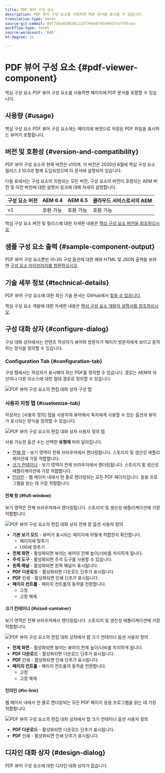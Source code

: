 ```yaml
---
title: PDF 뷰어 구성 요소
description: PDF 뷰어 구성 요소를 사용하면 PDF 문서를 표시할 수 있습니다.
translation-type: tm+mt
source-git-commit: 0df759a020020c21d776eb8f45d40cb7aff45cea
workflow-type: tm+mt
source-wordcount: '645'
ht-degree: 1%

---
```



# PDF 뷰어 구성 요소 {#pdf-viewer-component}


핵심 구성 요소 PDF 뷰어 구성 요소를 사용하면 페이지에 PDF 문서를 포함할 수 있습니다.

## 사용량 {#usage}

핵심 구성 요소 PDF 뷰어 구성 요소에는 페이지에 에셋으로 저장된 PDF 파일을 표시하는 뷰어가 포함됩니다.

## 버전 및 호환성 {#version-and-compatibility}

PDF 뷰어 구성 요소의 현재 버전은 v1이며, 이 버전은 2020년 6월에 핵심 구성 요소 릴리스 2.10.0과 함께 도입되었으며 이 문서에 설명되어 있습니다.

다음 표에서는 구성 요소의 지원되는 모든 버전, 구성 요소의 버전이 호환되는 AEM 버전 및 이전 버전에 대한 설명서 링크에 대해 자세히 설명합니다.

| 구성 요소 버전 | AEM 6.4 | AEM 6.5 | 클라우드 서비스로서의 AEM |
|--- |--- |---|---|
| v1 | 호환 가능 | 호환 가능 | 호환 가능 |

핵심 구성 요소 버전 및 릴리스에 대한 자세한 내용은 [핵심 구성 요소 버전을 참조하십시오](/help/versions.md).

## 샘플 구성 요소 출력 {#sample-component-output}

PDF 뷰어 구성 요소뿐만 아니라 구성 옵션에 대한 예와 HTML 및 JSON 출력을 보려면 [구성 요소 라이브러리를 방문하십시오](https://adobe.com/go/aem_cmp_library_pdf_viewer).

## 기술 세부 정보 {#technical-details}

PDF 뷰어 구성 요소에 대한 최신 기술 문서는 GitHub에서 [찾을 수 있습니다](https://adobe.com/go/aem_cmp_tech_pdf-viewer_v1).

핵심 구성 요소 개발에 대한 자세한 내용은 [핵심 구성 요소 개발자 설명서를 참조하십시오](/help/developing/overview.md).

## 구성 대화 상자 {#configure-dialog}

구성 대화 상자에서는 컨텐츠 작성자가 뷰어와 방문자가 페이지 방문자에게 보이고 동작하는 방식을 정의할 수 있습니다.

### Configuration Tab {#configuration-tab}

구성 탭에서는 작성자가 표시해야 하는 PDF를 정의할 수 있습니다. 경로는 AEM의 자산이나 다른 리소스에 대한 절대 경로로 정의할 수 있습니다.

![PDF 뷰어 구성 요소의 편집 대화 상자 구성 탭](/help/assets/pdf-viewer-edit-configuration.png)

### 사용자 지정 탭 {#customize-tab}

작성자는 [사용자 정의] 탭을 사용하여 뷰어에서 독자에게 사용할 수 있는 옵션과 뷰어가 표시되는 방식을 정의할 수 있습니다.

![PDF 뷰어 구성 요소의 편집 대화 상자 사용자 정의 탭](/help/assets/pdf-viewer-edit-customize.png)

사용 가능한 옵션 수는 선택한 **유형에** 따라 달라집니다.

* [전체 창](#full-window) - 보기 영역이 전체 브라우저에서 렌더링됩니다. 스토리지 및 생산성 애플리케이션에 가장 적합합니다.
* [크기 컨테이너](#sized-container) - 보기 영역이 전체 브라우저에서 렌더링됩니다. 스토리지 및 생산성 애플리케이션에 가장 적합합니다.
* [인라인](#in-line) - 웹 페이지 내에서 한 줄로 렌더링되는 모든 PDF 페이지입니다. 응용 프로그램을 읽는 데 가장 적합합니다.

#### 전체 창 {#full-window}

보기 영역은 전체 브라우저에서 렌더링됩니다. 스토리지 및 생산성 애플리케이션에 가장 적합합니다.

![PDF 뷰어 구성 요소의 편집 대화 상자 전체 창 옵션 사용자 정의](/help/assets/pdf-viewer-edit-customize-full.png)

* **기본 보기 모드** - 뷰어가 표시되는 페이지에 어떻게 적합한지 확인합니다.
   * 페이지에 맞추기
   * 너비에 맞추기
* **전체 화면** - 활성화되면 뷰어는 뷰어의 전체 높이/너비를 차지하게 됩니다.
* **주석 도구** - 활성화되면 주석 도구를 사용할 수 있습니다.
* **왼쪽 패널** - 활성화되면 왼쪽 패널이 표시됩니다.
* **PDF 다운로드** - 활성화되면 다운로드 단추가 표시됩니다.
* **PDF** 인쇄 - 활성화되면 인쇄 단추가 표시됩니다.
* **페이지 컨트롤** - 페이지 컨트롤의 동작을 전환합니다.
   * 고정
   * 고정 해제

#### 크기 컨테이너 {#sized-container}

보기 영역은 전체 브라우저에서 렌더링됩니다. 스토리지 및 생산성 애플리케이션에 가장 적합합니다.

![PDF 뷰어 구성 요소의 편집 대화 상자에서 탭 크기 컨테이너 옵션 사용자 정의](/help/assets/pdf-viewer-edit-customize-sized-container.png)

* **전체 화면** - 활성화되면 뷰어는 뷰어의 전체 높이/너비를 차지하게 됩니다.
* **PDF 다운로드** - 활성화되면 다운로드 단추가 표시됩니다.
* **PDF** 인쇄 - 활성화되면 인쇄 단추가 표시됩니다.
* **페이지 컨트롤** - 페이지 컨트롤의 동작을 전환합니다.
   * 고정
   * 고정 해제

#### 인라인 {#in-line}

웹 페이지 내에서 한 줄로 렌더링되는 모든 PDF 페이지 응용 프로그램을 읽는 데 가장 적합합니다.

![PDF 뷰어 구성 요소의 편집 대화 상자에서 탭 크기 컨테이너 옵션 사용자 정의](/help/assets/pdf-viewer-edit-customize-inline.png)

* **PDF 다운로드** - 활성화되면 다운로드 단추가 표시됩니다.
* **PDF** 인쇄 - 활성화되면 인쇄 단추가 표시됩니다.

## 디자인 대화 상자 {#design-dialog}

PDF 뷰어 구성 요소에 대한 디자인 대화 상자가 없습니다.
